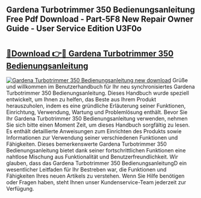 ## Gardena Turbotrimmer 350 Bedienungsanleitung Free Pdf Download - Part-5F8 New Repair Owner Guide - User Service Edition U3F0o

# <h2><a href="http://df4uve.blite.top/?on=Gardena+Turbotrimmer+350+Bedienungsanleitung">🔗Download 👉🔴 Gardena Turbotrimmer 350 Bedienungsanleitung</a></h2>

[![Gardena Turbotrimmer 350 Bedienungsanleitung new download](https://i.imgur.com/lujVjoI.png)](http://df4uve.blite.top/?on=Gardena+Turbotrimmer+350+Bedienungsanleitung)
Grüße und willkommen im Benutzerhandbuch für Ihr neu synchronisiertes Gardena Turbotrimmer 350 Bedienungsanleitung. Dieses Handbuch wurde speziell entwickelt, um Ihnen zu helfen, das Beste aus Ihrem Produkt herauszuholen, indem es eine gründliche Erläuterung seiner Funktionen, Einrichtung, Verwendung, Wartung und Problemlösung enthält. Bevor Sie Ihr Gardena Turbotrimmer 350 Bedienungsanleitung verwenden, nehmen Sie sich bitte einen Moment Zeit, um dieses Handbuch sorgfältig zu lesen. Es enthält detaillierte Anweisungen zum Einrichten des Produkts sowie Informationen zur Verwendung seiner verschiedenen Funktionen und Fähigkeiten. Dieses bemerkenswerte Gardena Turbotrimmer 350 Bedienungsanleitung bietet dank seiner fortschrittlichen Funktionen eine nahtlose Mischung aus Funktionalität und Benutzerfreundlichkeit. Wir glauben, dass das Gardena Turbotrimmer 350 BedienungsanleitungD ein wesentlicher Leitfaden für Ihr Bestreben war, die Funktionen und Fähigkeiten Ihres neuen Artikels zu verstehen. Wenn Sie Hilfe benötigen oder Fragen haben, steht Ihnen unser Kundenservice-Team jederzeit zur Verfügung.
